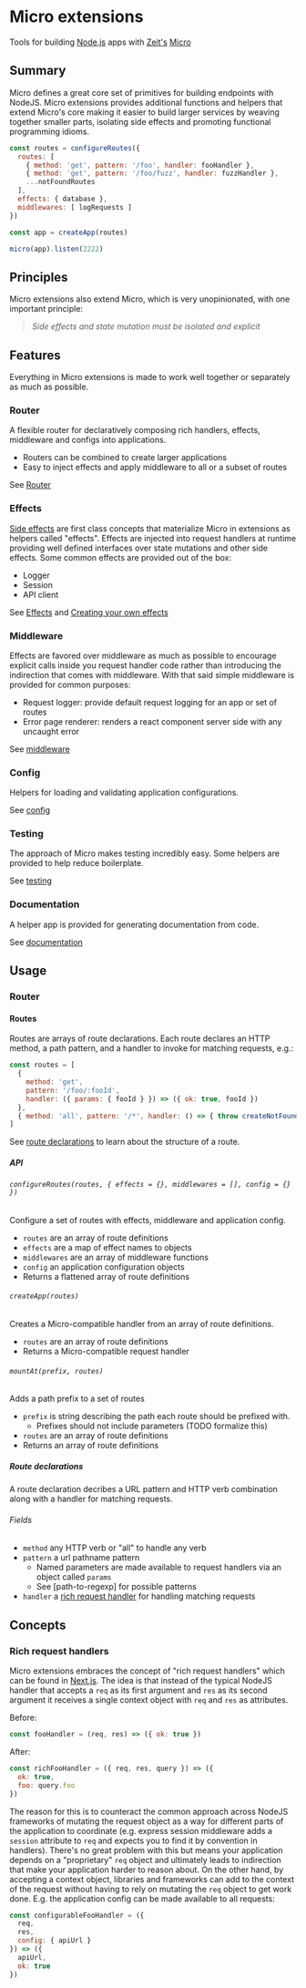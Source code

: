 # Micro extensions

Tools for building [Node.js](https://nodejs.org/) apps with [Zeit's](https://zeit.co/) [Micro](https://github.com/zeit/micro)

## Summary

Micro defines a great core set of primitives for building endpoints with NodeJS. Micro extensions provides additional functions and helpers that extend Micro's core making it easier to build larger services by weaving together smaller parts, isolating side effects and promoting functional programming idioms.

```js
const routes = configureRoutes({
  routes: [
    { method: 'get', pattern: '/foo', handler: fooHandler },
    { method: 'get', pattern: '/foo/fuzz', handler: fuzzHandler },
    ...notFoundRoutes
  ],
  effects: { database },
  middlewares: [ logRequests ]
})

const app = createApp(routes)

micro(app).listen(2222)
```

## Principles

Micro extensions also extend Micro, which is very unopinionated, with one important principle:

> _Side effects and state mutation must be isolated and explicit_

## Features

Everything in Micro extensions is made to work well together or separately as much as possible.

### Router

A flexible router for declaratively composing rich handlers, effects, middleware and configs into applications.

* Routers can be combined to create larger applications
* Easy to inject effects and apply middleware to all or a subset of routes

See [Router](#router-usage)

### Effects

[Side effects](https://en.wikipedia.org/wiki/Side_effect_%28computer_science%29) are first class concepts that materialize Micro in extensions as helpers called "effects". Effects are injected into request handlers at runtime providing well defined interfaces over state mutations and other side effects. Some common effects are provided out of the box:

* Logger
* Session
* API client

See [Effects](#effects-usage) and [Creating your own effects](#creating-your-own-effects)

### Middleware

Effects are favored over middleware as much as possible to encourage explicit calls inside you request handler code rather than introducing the indirection that comes with middleware. With that said simple middleware is provided for common purposes:

* Request logger: provide default request logging for an app or set of routes
* Error page renderer: renders a react component server side with any uncaught error

See [middleware](#middleware-usage)

### Config

Helpers for loading and validating application configurations.

See [config](#config-usage)

### Testing

The approach of Micro makes testing incredibly easy. Some helpers are provided to help reduce boilerplate.

See [testing](#testing-usage)

### Documentation

A helper app is provided for generating documentation from code.

See [documentation](#documentation-usage)

## Usage

### <a name="router-usage" /> Router

#### Routes

Routes are arrays of route declarations. Each route declares an HTTP method, a path pattern, and a handler to invoke for matching requests, e.g.:

```js
const routes = [
  {
    method: 'get',
    pattern: '/foo/:fooId',
    handler: ({ params: { fooId } }) => ({ ok: true, fooId })
  },
  { method: 'all', pattern: '/*', handler: () => { throw createNotFoundError() } }
]
```

See [route declarations](#route-declarations) to learn about the structure of a route.

##### API

###### `configureRoutes(routes, { effects = {}, middlewares = [], config = {} })`

Configure a set of routes with effects, middleware and application config.

* `routes` are an array of route definitions
* `effects` are a map of effect names to objects
* `middlewares` are an array of middleware functions
* `config` an application configuration objects
* Returns a flattened array of route definitions

###### `createApp(routes)`

Creates a Micro-compatible handler from an array of route definitions.

* `routes` are an array of route definitions
* Returns a Micro-compatible request handler

###### `mountAt(prefix, routes)`

Adds a path prefix to a set of routes

* `prefix` is string describing the path each route should be prefixed with.
  - Prefixes should not include parameters (TODO formalize this)
* `routes` are an array of route definitions
* Returns an array of route definitions

##### Route declarations

A route declaration decribes a URL pattern and HTTP verb combination along with a handler for matching requests.

###### Fields

* `method` any HTTP verb or "all" to handle any verb
* `pattern` a url pathname pattern
  - Named parameters are made available to request handlers via an object called `params`
  - See [path-to-regexp] for possible patterns
* `handler` a [rich request handler](#rich-request-handlers) for handling matching requests

## Concepts

### Rich request handlers

Micro extensions embraces the concept of "rich request handlers" which can be found in [Next.js](https://github.com/zeit/next.js). The idea is that instead of the typical NodeJS handler that accepts a `req` as its first argument and `res` as its second argument it receives a single context object with `req` and `res` as attributes.

Before:

```js
const fooHandler = (req, res) => ({ ok: true })
```

After:

```js
const richFooHandler = ({ req, res, query }) => ({
  ok: true,
  foo: query.foo
})
```

The reason for this is to counteract the common approach across NodeJS frameworks of mutating the request object as a way for different parts of the application to coordinate (e.g. express session middleware adds a `session` attribute to `req` and expects you to find it by convention in handlers). There's no great problem with this but means your application depends on a "proprietary" `req` object and ultimately leads to indirection that make your application harder to reason about. On the other hand, by accepting a context object, libraries and frameworks can add to the context of the request without having to rely on mutating the `req` object to get work done. E.g. the application config can be made available to all requests:

```js
const configurableFooHandler = ({
  req,
  res,
  config: { apiUrl }
}) => ({
  apiUrl,
  ok: true
})
```
